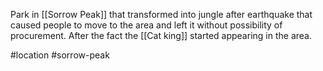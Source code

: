 Park in [[Sorrow Peak]] that transformed into jungle after earthquake that caused people to move to the area and left it without possibility of procurement. After the fact the [[Cat king]] started appearing in the area. 

#location #sorrow-peak 